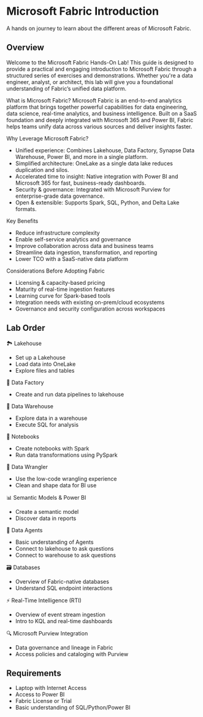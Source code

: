 # Microsoft Fabric Introduction
A hands on journey to learn about the different areas of Microsoft Fabric.

## Overview
Welcome to the Microsoft Fabric Hands-On Lab! This guide is designed to provide a practical and engaging introduction to Microsoft Fabric through a structured series of exercises and demonstrations. Whether you're a data engineer, analyst, or architect, this lab will give you a foundational understanding of Fabric’s unified data platform.

What is Microsoft Fabric?
Microsoft Fabric is an end-to-end analytics platform that brings together powerful capabilities for data engineering, data science, real-time analytics, and business intelligence. Built on a SaaS foundation and deeply integrated with Microsoft 365 and Power BI, Fabric helps teams unify data across various sources and deliver insights faster.

Why Leverage Microsoft Fabric?
- Unified experience: Combines Lakehouse, Data Factory, Synapse Data Warehouse, Power BI, and more in a single platform.
- Simplified architecture: OneLake as a single data lake reduces duplication and silos.
- Accelerated time to insight: Native integration with Power BI and Microsoft 365 for fast, business-ready dashboards.
- Security & governance: Integrated with Microsoft Purview for enterprise-grade data governance.
- Open & extensible: Supports Spark, SQL, Python, and Delta Lake formats.

Key Benefits
- Reduce infrastructure complexity
- Enable self-service analytics and governance
- Improve collaboration across data and business teams
- Streamline data ingestion, transformation, and reporting
- Lower TCO with a SaaS-native data platform

 Considerations Before Adopting Fabric
- Licensing & capacity-based pricing
- Maturity of real-time ingestion features
- Learning curve for Spark-based tools
- Integration needs with existing on-prem/cloud ecosystems
- Governance and security configuration across workspaces

## Lab Order
🏞️ Lakehouse
- Set up a Lakehouse
- Load data into OneLake
- Explore files and tables

🔄 Data Factory
- Create and run data pipelines to lakehouse

🏢 Data Warehouse
- Explore data in a warehouse
- Execute SQL for analysis

📓 Notebooks
- Create notebooks with Spark
- Run data transformations using PySpark

🧰 Data Wrangler
- Use the low-code wrangling experience
- Clean and shape data for BI use

📊 Semantic Models & Power BI
- Create a semantic model
- Discover data in reports

🤖 Data Agents
- Basic understanding of Agents
- Connect to lakehouse to ask questions
- Connect to warehouse to ask questions

🗃️ Databases
- Overview of Fabric-native databases
- Understand SQL endpoint interactions

⚡ Real-Time Intelligence (RTI)
- Overview of event stream ingestion
- Intro to KQL and real-time dashboards

🔍 Microsoft Purview Integration
- Data governance and lineage in Fabric
- Access policies and cataloging with Purview
  
## Requirements
- Laptop with Internet Access
- Access to Power BI
- Fabric License or Trial
- Basic understanding of SQL/Python/Power BI

